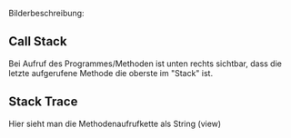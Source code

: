 Bilderbeschreibung:

## Call Stack

Bei Aufruf des Programmes/Methoden ist unten rechts sichtbar, dass die letzte aufgerufene Methode die oberste im "Stack" ist.

## Stack Trace

Hier sieht man die Methodenaufrufkette als String (view)
